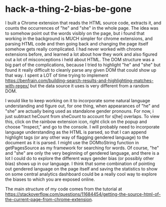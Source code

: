 # hack-a-thing-2-bias-be-gone

I built a Chrome extension that reads the HTML source code, extracts it, and counts the occurrences of "he" and "she" in the whole page. The idea was to somehow point out the words visibly on the page, but i found that working in the background is MUCH simpler for chrome extensions, and parsing HTML code and then going back and changing the page itself somehow gets really complicated. I had never worked with chrome extensions before, and learned a lot about how they work and also figured out a lot of misconceptions i held about HTML. The DOM structure was a big part of the complications, because I tried to highlight "he" and "she" but found it really difficult to cleanly parse any given DOM that could show up that way. I spent a LOT of time trying to implement https://benfrain.com/building-search-results-and-highlighting-matches-with-regex/ but the data source it uses is very different from a random DOM.

I would like to keep working on it to incorporate some natural language understanding and figure out, for one thing, when appearances of "he" and "she" are actually being used as standalone gender pronouns. For now, i just subtract heCount from sheCount to account for s[he] overlaps. To view this, click on the rainbow extension icon, right click on the popup and choose "Inspect," and go to the console. I will probably need to incorporate language understanding as the HTML is parsed, so that I can append highlight tags (or any other way of flagging gendered language) to the document as it is parsed. I might use the DOMtoString function in getPagesSource as my framework for searching for words. Of course, "he" and "she" are only the very beginning of gendered language, and there is a lot I could do to explore the different ways gender bias (or possibly other bias) shows up in our language. I think that some combination of pointing out gendered language on the page itself and saving the statistics to show on some central analytics dashboard could be a really cool way to explore the biases to which you are exposed online.

The main structure of my code comes from the tutorial at https://stackoverflow.com/questions/11684454/getting-the-source-html-of-the-current-page-from-chrome-extension.
